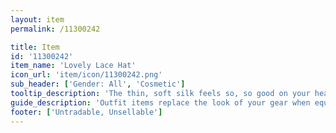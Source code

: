 ```yaml
---
layout: item
permalink: /11300242

title: Item
id: '11300242'
item_name: 'Lovely Lace Hat'
icon_url: 'item/icon/11300242.png'
sub_header: ['Gender: All', 'Cosmetic']
tooltip_description: 'The thin, soft silk feels so, so good on your head.'
guide_description: 'Outfit items replace the look of your gear when equipped.'
footer: ['Untradable, Unsellable']
---
```

